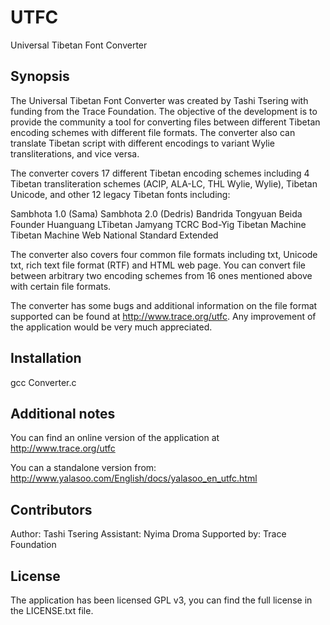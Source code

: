 UTFC
====

Universal Tibetan Font Converter


## Synopsis

The Universal Tibetan Font Converter was created by Tashi Tsering with funding from the Trace Foundation. The objective of the development is to provide the community a tool for converting files between different Tibetan encoding schemes with different file formats. The converter also can translate Tibetan script with different encodings to variant Wylie transliterations, and vice versa.

The converter covers 17 different Tibetan encoding schemes including 4 Tibetan transliteration schemes (ACIP, ALA-LC, THL Wylie, Wylie), Tibetan Unicode, and other 12 legacy Tibetan fonts including:

Sambhota 1.0 (Sama)
Sambhota 2.0 (Dedris)
Bandrida
Tongyuan
Beida Founder
Huanguang
LTibetan
Jamyang
TCRC Bod-Yig
Tibetan Machine
Tibetan Machine Web
National Standard Extended

The converter also covers four common file formats including txt, Unicode txt, rich text file format (RTF) and HTML web page. You can convert file between arbitrary two encoding schemes from 16 ones mentioned above with certain file formats.

The converter has some bugs and additional information on the file format supported can be found at http://www.trace.org/utfc. Any improvement of the application would be very much appreciated.

## Installation

gcc Converter.c

## Additional notes

You can find an online version of the application at http://www.trace.org/utfc

You can a standalone version from: http://www.yalasoo.com/English/docs/yalasoo_en_utfc.html

## Contributors

Author: Tashi Tsering
Assistant: Nyima Droma
Supported by: Trace Foundation

## License

The application has been licensed GPL v3, you can find the full license in the LICENSE.txt file.